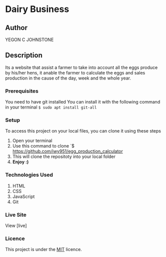 # Dairy Business

## Author

YEGON C JOHNSTONE

## Description

Its a website that assist a farmer to take into account all the eggs produce by his/her hens, it anable the farmer to calculate the eggs and sales production in the cause of the day, week and the whole year. 

### Prerequisites

You need to have git installed
You can install it with the following command in your terminal
`$ sudo apt install git-all`

### Setup

To access this project on your local files, you can clone it using these steps

1. Open your terminal
1. Use this command to clone `$ https://github.com/jwy951/egg_production_calculator
1. This will clone the repositoty into your local folder
1. **Enjoy :)**

### Technologies Used

1. HTML
1. CSS
1. JavaScript
1. Git

### Live Site

View [live] 

### Licence

This project is under the [MIT](LICENSE) licence.
